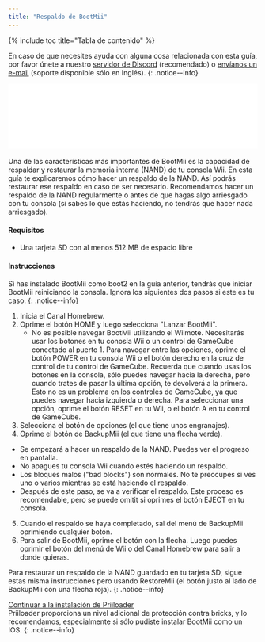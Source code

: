 ```yaml
---
title: "Respaldo de BootMii"
---
```


{% include toc title="Tabla de contenido" %}

En caso de que necesites ayuda con alguna cosa relacionada con esta guía, por favor únete a nuestro [servidor de Discord](https://discord.gg/b4Y7jfD) (recomendado) o [envíanos un e-mail](mailto:support@riiconnect24.net) (soporte disponible sólo en Inglés).
{: .notice--info}

![Logotipo de BootMii](/images/bootmii.png)

Una de las características más importantes de BootMii es la capacidad de respaldar y restaurar la memoria interna (NAND) de tu consola Wii. En esta guía te explicaremos cómo hacer un respaldo de la NAND. Así podrás restaurar ese respaldo en caso de ser necesario. Recomendamos hacer un respaldo de la NAND regularmente o antes de que hagas algo arriesgado con tu consola (si sabes lo que estás haciendo, no tendrás que hacer nada arriesgado).

#### Requisitos
* Una tarjeta SD con al menos 512 MB de espacio libre

#### Instrucciones
Si has instalado BootMii como boot2 en la guía anterior, tendrás que iniciar BootMii reiniciando la consola. Ignora los siguientes dos pasos si este es tu caso.
{: .notice--info}
1. Inicia el Canal Homebrew.
2. Oprime el botón HOME y luego selecciona "Lanzar BootMii".
   - No es posible navegar BootMii utilizando el Wiimote. Necesitarás usar los botones en tu conosla Wii o un control de GameCube conectado al puerto 1. Para navegar entre las opciones, oprime el botón POWER en tu consola Wii o el botón derecho en la cruz de control de tu control de GameCube. Recuerda que cuando usas los botones en la consola, sólo puedes navegar hacia la derecha, pero cuando trates de pasar la última opción, te devolverá a la primera. Esto no es un problema en los controles de GameCube, ya que puedes navegar hacia izquierda o derecha. Para seleccionar una opción, oprime el botón RESET en tu Wii, o el botón A en tu control de GameCube.
3. Selecciona el botón de opciones (el que tiene unos engranajes).
4. Oprime el botón de BackupMii (el que tiene una flecha verde).
- Se empezará a hacer un respaldo de la NAND. Puedes ver el progreso en pantalla.
- No apagues tu consola Wii cuando estés haciendo un respaldo.
- Los bloques malos ("bad blocks") son normales. No te preocupes si ves uno o varios mientras se está haciendo el respaldo.
- Después de este paso, se va a verificar el respaldo. Este proceso es recomendable, pero se puede omitit si oprimes el botón EJECT en tu consola.
5. Cuando el respaldo se haya completado, sal del menú de BackupMii oprimiendo cualquier botón.
6. Para salir de BootMii, oprime el botón con la flecha. Luego puedes oprimir el botón del menú de Wii o del Canal Homebrew para salir a donde quieras.

Para restaurar un respaldo de la NAND guardado en tu tarjeta SD, sigue estas misma instrucciones pero usando RestoreMii (el botón justo al lado de BackupMii con una flecha roja).
{: .notice--info}

[Continuar a la instalación de Priiloader](priiloader)<br> Priiloader proporciona un nivel adicional de protección contra bricks, y lo recomendamos, especialmente si sólo pudiste instalar BootMii como un IOS.
{: .notice--info}
